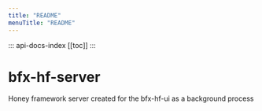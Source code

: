 ```yaml
---
title: "README"
menuTitle: "README"
---
```

::: api-docs-index
[[toc]]
:::
# bfx-hf-server

Honey framework server created for the bfx-hf-ui as a background process
